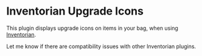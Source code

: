 # Inventorian Upgrade Icons

This plugin displays upgrade icons on items in your bag, when using [Inventorian](https://www.curseforge.com/wow/addons/inventorian).

Let me know if there are compatibility issues with other Inventorian plugins.
